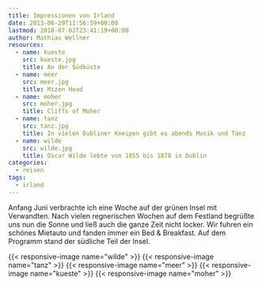```yaml
---
title: Impressionen von Irland
date: 2013-06-29T11:56:59+00:00
lastmod: 2018-07-02T23:41:19+00:00
author: Mathias Wellner
resources:
  - name: kueste
    src: kueste.jpg
    title: An der Südküste
  - name: meer
    src: meer.jpg
    title: Mizen Head
  - name: moher
    src: moher.jpg
    title: Cliffs of Moher
  - name: tanz
    src: tanz.jpg
    title: In vielen Dubliner Kneipen gibt es abends Musik und Tanz
  - name: wilde
    src: wilde.jpg
    title: Oscar Wilde lebte von 1855 bis 1878 in Dublin
categories:
  - reisen
tags:
  - irland
---
```

Anfang Juni verbrachte ich eine Woche auf der grünen Insel mit Verwandten. Nach vielen regnerischen Wochen auf dem Festland begrüßte uns nun die Sonne und ließ auch die ganze Zeit nicht locker. Wir fuhren ein schönes Mietauto und fanden immer ein Bed & Breakfast. Auf dem Programm stand der südliche Teil der Insel. 

{{< responsive-image name="wilde" >}}
{{< responsive-image name="tanz" >}}
{{< responsive-image name="meer" >}}
{{< responsive-image name="kueste" >}}
{{< responsive-image name="moher" >}}